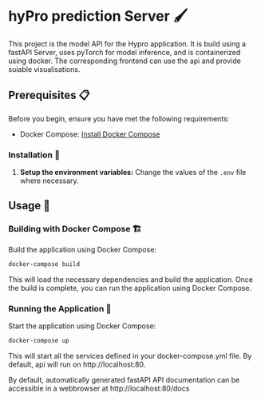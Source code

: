 # hyPro prediction Server 🖌️

This project is the model API for the Hypro application.
It is build using a fastAPI Server, uses pyTorch for model inference, and is containerized using docker.
The corresponding frontend can use the api and provide suiable visualisations.

## Prerequisites 📋

Before you begin, ensure you have met the following requirements:

- Docker Compose: [Install Docker Compose](https://docs.docker.com/compose/install/)

### Installation 🔧

1. **Setup the environment variables:**
   Change the values of the `.env` file where necessary.


## Usage 🚀

### Building with Docker Compose 🏗️

Build the application using Docker Compose:

```bash
docker-compose build
```

This will load the necessary dependencies and build the application. Once the build is complete, you can run the application using Docker Compose.

### Running the Application 🏃

Start the application using Docker Compose:

```bash
docker-compose up
```

This will start all the services defined in your docker-compose.yml file. 
By default, api will run on http://localhost:80.

By default, automatically generated fastAPI API documentation can be accessible in a webbrowser at http://localhost:80/docs